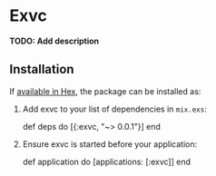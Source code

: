 # Exvc

**TODO: Add description**

## Installation

If [available in Hex](https://hex.pm/docs/publish), the package can be installed as:

  1. Add exvc to your list of dependencies in `mix.exs`:

        def deps do
          [{:exvc, "~> 0.0.1"}]
        end

  2. Ensure exvc is started before your application:

        def application do
          [applications: [:exvc]]
        end

